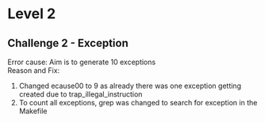 # Level 2   
## Challenge 2 - Exception   

Error cause: Aim is to generate 10 exceptions   
Reason and Fix:
1. Changed ecause00 to 9 as already there was one exception getting created due to trap_illegal_instruction
2. To count all exceptions, grep was changed to search for exception in the Makefile
